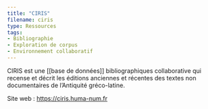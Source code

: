 ```yaml
---
title: "CIRIS"
filename: ciris
type: Ressources
tags:
- Bibliographie
- Exploration de corpus
- Environnement collaboratif
---
```


CIRIS est une [[base de données]] bibliographiques collaborative qui recense et décrit les éditions anciennes et récentes des textes non documentaires de l’Antiquité gréco-latine.

Site web : <https://ciris.huma-num.fr>

